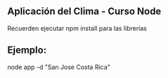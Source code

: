 ## Aplicación del Clima - Curso Node

Recuerden ejecutar npm install para las librerías

## Ejemplo:

node app -d "San Jose Costa Rica"

